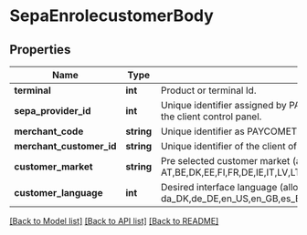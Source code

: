 # SepaEnrolecustomerBody

## Properties
Name | Type | Description | Notes
------------ | ------------- | ------------- | -------------
**terminal** | **int** | Product or terminal Id. | 
**sepa_provider_id** | **int** | Unique identifier assigned by PAYCOMET for the supplier sending SEPA operations. Available on the client control panel. | 
**merchant_code** | **string** | Unique identifier as PAYCOMET account. Available on the client control panel. | 
**merchant_customer_id** | **string** | Unique identifier of the client of the supplier. | 
**customer_market** | **string** | Pre selected customer market (allowed values: AT,BE,DK,EE,FI,FR,DE,IE,IT,LV,LT,NL,NO,PL,PT,ES,SE,GB) | [optional] 
**customer_language** | **int** | Desired interface language (allowed values: da_DK,de_DE,en_US,en_GB,es_ES,fi_FI,fr_FR,it_IT,nl_NL,no_NO,pt_PT,pl_PL,sv_SE,et_EE,lt_LT,lv_LV) | [optional] 

[[Back to Model list]](../../README.md#documentation-for-models) [[Back to API list]](../../README.md#documentation-for-api-endpoints) [[Back to README]](../../README.md)

